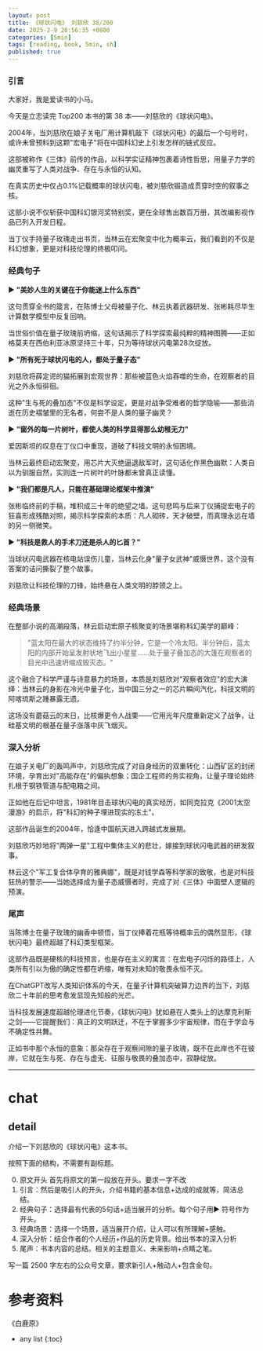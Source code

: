 ```yaml
---
layout: post
title: 《球状闪电》 刘慈欣 38/200
date: 2025-2-9 20:56:35 +0800
categories: [5min]
tags: [reading, book, 5min, sh]
published: true
---
```



### 引言  


大家好，我是爱读书的小马。

今天是立志读完 Top200 本书的第 38 本——刘慈欣的《球状闪电》。

2004年，当刘慈欣在娘子关电厂用计算机敲下《球状闪电》的最后一个句号时，或许未曾预料到这颗"宏电子"将在中国科幻史上引发怎样的链式反应。

这部被称作《三体》前传的作品，以科学实证精神包裹着诗性哲思，用量子力学的幽灵重写了人类对战争、存在与永恒的认知。

在真实历史中仅占0.1%记载概率的球状闪电，被刘慈欣锻造成贯穿时空的叙事之核。

这部小说不仅斩获中国科幻银河奖特别奖，更在全球售出数百万册，其改编影视作品已列入开发日程。

当丁仪手持量子玫瑰走出书页，当林云在宏聚变中化为概率云，我们看到的不仅是科幻想象，更是对科技伦理的终极叩问。

### 经典句子

▶ **"美妙人生的关键在于你能迷上什么东西"**  

这句贯穿全书的箴言，在陈博士父母被量子化、林云执着武器研发、张彬耗尽毕生计算数学模型中反复回响。

当世俗价值在量子玫瑰前坍缩，这句话揭示了科学探索最纯粹的精神图腾——正如格莫夫在西伯利亚冰原坚持三十年，只为等待球状闪电第28次绽放。

▶ **"所有死于球状闪电的人，都处于量子态"**  

刘慈欣将薛定谔的猫拓展到宏观世界：那些被蓝色火焰吞噬的生命，在观察者的目光之外永恒徘徊。

这种"生与死的叠加态"不仅是科学设定，更是对战争受难者的哲学隐喻——那些消逝在历史褶皱里的无名者，何尝不是人类的量子幽灵？

▶ **"窗外的每一片树叶，都使人类的科学显得那么幼稚无力"**  

爱因斯坦的叹息在丁仪口中重现，道破了科技文明的永恒困境。

当林云最终启动宏聚变，用芯片大灭绝逼退敌军时，这句话化作黑色幽默：人类自以为驯服自然，实则连一片树叶的叶脉都未曾真正读懂。

▶ **"我们都是凡人，只能在基础理论框架中推演"**  

张彬临终前的手稿，堆积成三十年的绝望之墙。这句悲鸣与后来丁仪捕捉宏电子的狂喜形成残酷对照，揭示科学探索的本质：凡人砌砖，天才破壁，而真理永远在墙的另一侧微笑。

▶ **"科技是救人的手术刀还是杀人的匕首？"**  

当球状闪电武器在核电站误伤儿童，当林云化身"量子女武神"威慑世界，这个没有答案的诘问撕裂了整个故事。

刘慈欣让科技伦理的刀锋，始终悬在人类文明的脖颈之上。

### 经典场景

在整部小说的高潮段落，林云启动宏原子核聚变的场景堪称科幻美学的巅峰：

> "蓝太阳在最大的状态维持了约半分钟，它是一个冷太阳。半分钟后，蓝太阳的内部开始呈发射状地飞出小星星......处于量子叠加态的大篷在观察者的目光中迅速坍缩成毁灭态。"

这个融合了科学严谨与诗意暴力的场景，本质是刘慈欣对"观察者效应"的宏大演绎：当林云的身影在冷光中量子化，当中国三分之一的芯片瞬间汽化，科技文明的阿喀琉斯之踵暴露无遗。

这场没有蘑菇云的末日，比核爆更令人战栗——它用光年尺度重新定义了战争，让硅基文明的根基在量子涨落中灰飞烟灭。

### 深入分析

在娘子关电厂的轰鸣声中，刘慈欣完成了对自身经历的双重转化：山西矿区的封闭环境，孕育出对"高能存在"的偏执想象；国企工程师的务实视角，让量子理论始终扎根于钢铁管道与配电箱之间。

正如他在后记中坦言，1981年目击球状闪电的真实经历，如同克拉克《2001太空漫游》的启示，将"科幻的种子埋进现实的冻土"。

这部作品诞生的2004年，恰逢中国航天进入跨越式发展期。

刘慈欣巧妙地将"两弹一星"工程中集体主义的悲壮，嫁接到球状闪电武器的研发叙事。

林云这个"军工复合体孕育的雅典娜"，既是对钱学森等科学家的致敬，也是对科技狂热的警示——当她选择成为量子态威慑者时，完成了对《三体》中面壁人逻辑的预演。

### 尾声

当陈博士在量子玫瑰的幽香中顿悟，当丁仪捧着花瓶等待概率云的偶然显形，《球状闪电》最终超越了科幻类型框架。

这部作品既是硬核的科技预言，也是存在主义的寓言：在宏电子闪烁的路径上，人类所有引以为傲的确定性都在坍缩，唯有对未知的敬畏永恒不灭。

在ChatGPT改写人类知识体系的今天，在量子计算机突破算力边界的当下，刘慈欣二十年前的思考愈发显现先知般的光芒。

当科技发展速度超越伦理进化节奏，《球状闪电》犹如悬在人类头上的达摩克利斯之剑——它提醒我们：真正的文明跃迁，不在于掌握多少宇宙规律，而在于学会与不确定性共舞。

正如书中那个永恒的意象：那朵存在于观察间隙的量子玫瑰，既不在此岸也不在彼岸，它就在生与死、存在与虚无、征服与敬畏的叠加态中，寂静绽放。


------------------------------------------------------------------------

# chat

## detail

介绍一下刘慈欣的《球状闪电》这本书。

按照下面的结构，不需要有副标题。

0. 原文开头 首先将原文的第一段放在开头。要求一字不改
1. 引言：然后是吸引人的开头，介绍书籍的基本信息+达成的成就等，简洁总结。
2. 经典句子：选择最有代表的5句话+适当展开的分析。每个句子用▶ 符号作为开头。
3. 经典场景：选择一个场景，适当展开介绍，让人可以有所理解+感触。
4. 深入分析：结合作者的个人经历+作品的历史背景。给出书本的深入分析
5. 尾声：书本内容的总结。相关的主题意义、未来影响+点睛之笔。

写一篇 2500 字左右的公众号文章，要求新引人+触动人+包含金句。


# 参考资料

 《白鹿原》

* any list
{:toc}